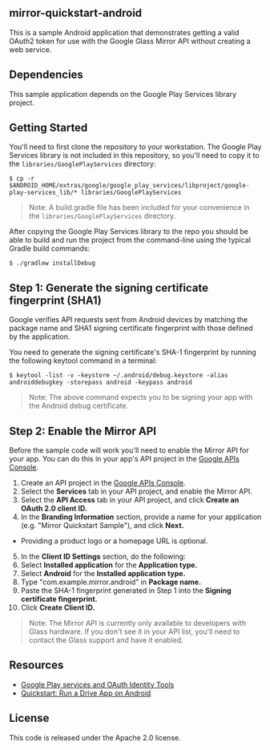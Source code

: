 ## mirror-quickstart-android

This is a sample Android application that demonstrates getting a valid OAuth2
token for use with the Google Glass Mirror API without creating a web service.

## Dependencies

This sample application depends on the Google Play Services library project.

## Getting Started

You'll need to first clone the repository to your workstation. The Google Play
Services library is not included in this repository, so you'll need to copy it
to the `libraries/GooglePlayServices` directory:

    $ cp -r $ANDROID_HOME/extras/google/google_play_services/libproject/google-play-services_lib/* libraries/GooglePlayServices

> Note: A build.gradle file has been included for your convenience in the
> `libraries/GooglePlayServices` directory.

After copying the Google Play Services library to the repo you should be able
to build and run the project from the command-line using the typical Gradle
build commands:

    $ ./gradlew installDebug

## Step 1: Generate the signing certificate fingerprint (SHA1)

Google verifies API requests sent from Android devices by matching the package
name and SHA1 signing certificate fingerprint with those defined by the application.

You need to generate the signing certificate's SHA-1 fingerprint by running the
following keytool command in a terminal:

    $ keytool -list -v -keystore ~/.android/debug.keystore -alias androiddebugkey -storepass android -keypass android

> Note: The above command expects you to be signing your app with the Android
> debug certificate.

## Step 2: Enable the Mirror API

Before the sample code will work you'll need to enable the Mirror API for your
app. You can do this in your app's API project in the [Google APIs Console][3].

1. Create an API project in the [Google APIs Console][3].
2. Select the **Services** tab in your API project, and enable the Mirror API.
3. Select the **API Access** tab in your API project, and click
   **Create an OAuth 2.0 client ID.**
4. In the **Branding Information** section, provide a name for your application
   (e.g. "Mirror Quickstart Sample"), and click **Next.**
  - Providing a product logo or a homepage URL is optional.
5. In the **Client ID Settings** section, do the following:
  1. Select **Installed application** for the **Application type.**
  2. Select **Android** for the **Installed application type.**
  3. Type "com.example.mirror.android" in **Package name.**
  4. Paste the SHA-1 fingerprint generated in Step 1 into the
     **Signing certificate fingerprint.**
  5. Click **Create Client ID.**

> Note: The Mirror API is currently only available to developers with Glass
> hardware. If you don't see it in your API list, you'll need to contact the
> Glass support and have it enabled.

## Resources

- [Google Play services and OAuth Identity Tools][1]
- [Quickstart: Run a Drive App on Android][2]

## License

This code is released under the Apache 2.0 license.

[1]: http://android-developers.blogspot.com/2012/09/google-play-services-and-oauth-identity.html
[2]: https://developers.google.com/drive/quickstart-android
[3]: https://code.google.com/apis/console/
